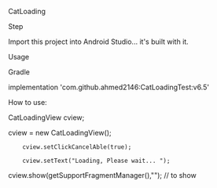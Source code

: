 CatLoading

Step

Import this project into Android Studio... it's built with it.

Usage

Gradle

implementation 'com.github.ahmed2146:CatLoadingTest:v6.5'

How to use:

CatLoadingView cview;

cview = new CatLoadingView();

		cview.setClickCancelAble(true);

		cview.setText("Loading, Please wait... ");

cview.show(getSupportFragmentManager(),""); // to show
